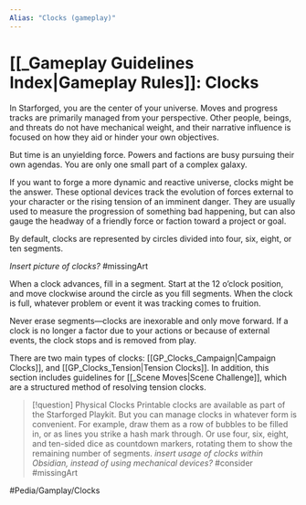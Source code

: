 ```yaml
---
Alias: "Clocks (gameplay)"
---
```

# [[_Gameplay Guidelines Index|Gameplay Rules]]: Clocks

In Starforged, you are the center of your universe. Moves and progress tracks are primarily managed from your perspective. Other people, beings, and threats do not have mechanical weight, and their narrative influence is focused on how they aid or hinder your own objectives. 

But time is an unyielding force. Powers and factions are busy pursuing their own agendas. You are only one small part of a complex galaxy. 

If you want to forge a more dynamic and reactive universe, clocks might be the answer. These optional devices track the evolution of forces external to your character or the rising tension of an imminent danger. They are usually used to measure the progression of something bad happening, but can also gauge the headway of a friendly force or faction toward a project or goal. 

By default, clocks are represented by circles divided into four, six, eight, or ten segments.

*Insert picture of clocks?* #missingArt

When a clock advances, fill in a segment. Start at the 12 o’clock position, and move clockwise around the circle as you fill segments. When the clock is full, whatever problem or event it was tracking comes to fruition. 

Never erase segments—clocks are inexorable and only move forward. If a clock is no longer a factor due to your actions or because of external events, the clock stops and is removed from play. 

There are two main types of clocks: [[GP_Clocks_Campaign|Campaign Clocks]], and [[GP_Clocks_Tension|Tension Clocks]]. In addition, this section includes guidelines for [[_Scene Moves|Scene Challenge]], which are a structured method of resolving tension clocks.

> [!question] Physical Clocks
> Printable clocks are available as part of the Starforged Playkit. But you can manage clocks in whatever form is convenient. For example, draw them as a row of bubbles to be filled in, or as lines you strike a hash mark through. Or use four, six, eight, and ten-sided dice as countdown markers, rotating them to show the remaining number of segments.
> *insert usage of clocks within Obsidian, instead of using mechanical devices?* #consider #missingArt 

#Pedia/Gamplay/Clocks



